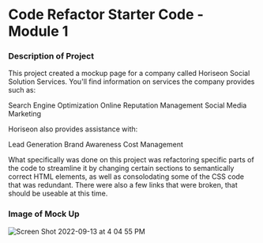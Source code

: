 <h1>Code Refactor Starter Code - Module 1</h1>

<h3>Description of Project</h3>
This project created a mockup page for a company called Horiseon Social Solution Services. You'll find information on services the company provides such as:

Search Engine Optimization
Online Reputation Management
Social Media Marketing

Horiseon also provides assistance with:

Lead Generation
Brand Awareness
Cost Management

What specifically was done on this project was refactoring specific parts of the code to streamline it by changing certain sections to semantically correct HTML elements, as well as consolodating some of the CSS code that was redundant. There were also a few links that were broken, that should be useable at this time.

<h3>Image of Mock Up</h3>

![Screen Shot 2022-09-13 at 4 04 55 PM](https://user-images.githubusercontent.com/110200047/190009936-f3e4d2cc-d922-4429-a0ac-12b1958e9697.png)
